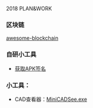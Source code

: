 2018 PLAN&WORK

### 区块链

[awesome-blockchain](https://github.com/chaozh/awesome-blockchain-cn)


### 自研小工具
- [获取APK签名](https://github.com/bingyupj/2018TODOLIST/tree/master/%E8%8E%B7%E5%8F%96APK%E7%AD%BE%E5%90%8D)

### 小工具：

- CAD查看器：[MiniCADSee.exe](https://github.com/bingyupj/2018TODOLIST/blob/master/MiniCADSee.exe)
  
